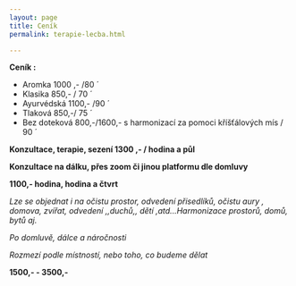 ```yaml
---
layout: page
title: Ceník
permalink: terapie-lecba.html

---
```

**Ceník :**

* Aromka 1000 ,- /80 ´
* Klasika 850,- / 70 ´
* Ayurvédská 1100,- /90 ´
* Tlaková 850,-/ 75 ´
* Bez doteková 800,-/1600,- s harmonizací za pomoci kříšťálových mís / 90 ´

**Konzultace, terapie, sezení 1300 ,- / hodina a půl**

**Konzultace na dálku, přes zoom či jinou platformu dle domluvy**

**1100,- hodina, hodina a čtvrt**

_Lze se objednat i na očistu prostor, odvedení přisedlíků, očistu aury , domova, zvířat, odvedení ,,duchů,, dětí ,atd...Harmonizace prostorů, domů, bytů aj._

_Po domluvě, dálce a náročnosti_

_Rozmezí podle místností, nebo toho, co budeme dělat_

**1500,- - 3500,-**